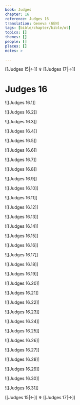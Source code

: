 ```yaml
---
book: Judges
chapter: 16
reference: Judges 16
translation: Geneva (GEN)
tags: [bible/chapter/bible/ot]
topics: []
themes: []
people: []
places: []
notes: >
  
---
```


[[Judges 15|<-]] ✞ [[Judges 17|->]]

# Judges 16

![[Judges 16.1]]

![[Judges 16.2]]

![[Judges 16.3]]

![[Judges 16.4]]

![[Judges 16.5]]

![[Judges 16.6]]

![[Judges 16.7]]

![[Judges 16.8]]

![[Judges 16.9]]

![[Judges 16.10]]

![[Judges 16.11]]

![[Judges 16.12]]

![[Judges 16.13]]

![[Judges 16.14]]

![[Judges 16.15]]

![[Judges 16.16]]

![[Judges 16.17]]

![[Judges 16.18]]

![[Judges 16.19]]

![[Judges 16.20]]

![[Judges 16.21]]

![[Judges 16.22]]

![[Judges 16.23]]

![[Judges 16.24]]

![[Judges 16.25]]

![[Judges 16.26]]

![[Judges 16.27]]

![[Judges 16.28]]

![[Judges 16.29]]

![[Judges 16.30]]

![[Judges 16.31]]

[[Judges 15|<-]] ✞ [[Judges 17|->]]
